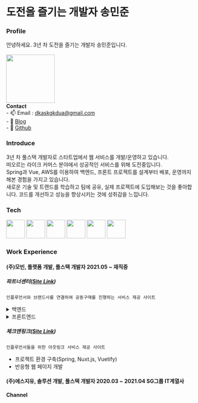 # 도전을 즐기는 개발자 송민준
### Profile
안녕하세요. 3년 차 도전을 즐기는 개발자 송민준입니다.<br><br>
<image src="https://user-images.githubusercontent.com/56568571/164507647-f2b57268-aa87-4128-8d80-3c190e0c5ed8.jpg" height="130" width="130">
  <br>
  **Contact**
  <br> - 📫 Email : dkaskgkdua@gmail.com
  <br> - 🌱 [Blog](https://song8420.tistory.com/) 
  <br> - 🌱 [Github](https://github.com/dkaskgkdua)

### Introduce
 3년 차 풀스택 개발자로 스타트업에서 웹 서비스를 개발/운영하고 있습니다.<br>
 떠오르는 라이크 커머스 분야에서 성공적인 서비스를 위해 도전중입니다.<br>
 Spring과 Vue, AWS를 이용하여 백엔드, 프론트 프로젝트를 설계부터 배포, 운영까지 해본 경험을 가지고 있습니다.<br>
 새로운 기술 및 트랜드를 학습하고 팀에 공유, 실제 프로젝트에 도입해보는 것을 좋아합니다. 코드를 개선하고 성능을 향상시키는 것에 성취감을 느낍니다.

### Tech  
<image src="https://user-images.githubusercontent.com/56568571/107945025-5ed89680-6fd2-11eb-8267-3eedb9c2ccac.png" height="50" width="50"> <image src="https://user-images.githubusercontent.com/56568571/162583121-ef8ada41-c996-4bf9-9deb-381b8a2af28d.svg" height="50" width="50"> <image src="https://user-images.githubusercontent.com/56568571/107945889-9d228580-6fd3-11eb-873c-1919bb065a90.png" height="50" width="50"> <image src="https://user-images.githubusercontent.com/56568571/107945824-8845f200-6fd3-11eb-91e0-33e0a1a3b92e.png" height="50" width="50"> <image src="https://user-images.githubusercontent.com/56568571/107945808-82501100-6fd3-11eb-83a6-2a2da0d71ae4.png" height="50" width="50"> <image src="https://kr.vuejs.org/images/logo.png" height="50" width="50"> 
  
### Work Experience

#### (주)모빈, 플랫폼 개발, 풀스택 개발자 **2021.05 ~ 재직중** 
  ##### 파트너센터([Site Link](https://partner.checknbuy.co.kr/))
  `인플루언서와 브랜드사를 연결하여 공동구매를 진행하는 서비스 제공 사이트`
  <details>
    <summary>백엔드</summary>
- 브랜드사 주문관리 어드민 개발
- 발주, 배송처리, 취소, 교환, 환불처리 등 개발
- pg사 결제 api 연동 개발
- 엑셀 일괄 처리, 다운로드 등 엑셀 기능 개발
- 결제 정보 및 CS관리 기능 개발
- 스윗트레커 연동 배송조회 api 개발
- 공통코드 개념 도입 및 개발
- 공동구매 딜 관리 개발
- 인플루언서 및 브랜드사 매칭 건 공동구매 딜 관리
- 공동구매 사이트 체크앤바이에 노출되는 데이터 세팅
  </details>
  <details>
    <summary>프론트엔드</summary>
      - 아키텍처 설계 및 컨벤션 정립
      - 공통 함수 및 컴포넌트, 레이아웃 개발
      - 라이브러리별 모듈 개발(axios, vuex)
      - css 전처리기 도입 및 개발
  </details> 
  
  ##### 체크앤링크([Site Link](https://link.checknbuy.co.kr/))
  `인플루언서들을 위한 아웃링크 서비스 제공 사이트`
  - 프로젝트 환경 구축(Spring, Nuxt.js, Vuetify)
  - 반응형 웹 페이지 개발

#### (주)에스지유, 솔루션 개발, 풀스택 개발자 **2020.03 ~ 2021.04** SG그룹 IT계열사 


 

 
  **Channel**
